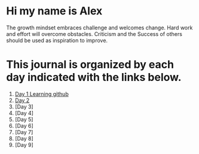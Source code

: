 # Hi my name is Alex

The growth mindset embraces challenge and welcomes change.  Hard work and effort will overcome obstacles.  Criticism and the Success of others should be used as inspiration to improve. 

# This journal is organized by each day indicated with the links below.

1. [Day 1 Learning github](Day1.md)
2. [Day 2](CodersComputer.md)
3. [Day 3]
4. [Day 4]
5. [Day 5]
6. [Day 6]
7. [Day 7]
8. [Day 8]
9. [Day 9]
